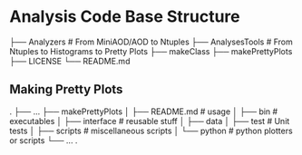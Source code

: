 # Analysis Code Base Structure


├── Analyzers                # From MiniAOD/AOD to Ntuples
├── AnalysesTools            # From Ntuples to Histograms to Pretty Plots
    ├── makeClass
    ├── makePrettyPlots
├── LICENSE
└── README.md


## Making Pretty Plots

.
    ├── ...
    ├── makePrettyPlots
    │   ├── README.md    # usage
    │   ├── bin          # executables
    │   ├── interface    # reusable stuff
    │   ├── data
    │   ├── test          # Unit tests
    │   ├── scripts       # miscellaneous scripts
    │   └── python        # python plotters or scripts
    └── ...
.
